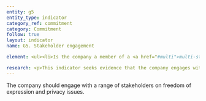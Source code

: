 ```yaml
---
entity: g5
entity_type: indicator
category_ref: commitment
category: Commitment
follow: true
layout: indicator
name: G5. Stakeholder engagement

element: <ul><li>Is the company a member of a <a href="#multi">multi-stakeholder initiative</a> whose focus includes a commitment to uphold freedom of expression and privacy based on international human rights principles?</li><li>If the company is not a member of a <a href="#multi">multi-stakeholder initiative</a>, is the company a member of an organization that engages systematically and on a regular basis with non-industry and non-governmental stakeholders on freedom of expression and privacy?</li><li>If the company is not a member of one of these organizations, does the company disclose that it initiates or participates in meetings with <a href="#stakeholder">stakeholders</a> that represent, advocate on behalf of, or are people whose freedom of expression and privacy are directly impacted by the company’s business?</li></ul>

research: <p>This indicator seeks evidence that the company engages with its stakeholders—and particularly with stakeholders who face clear human rights risks in connection with their online activities. We expect stakeholder engagement to be a core component of a company’s policy development and impact assessment process. Stakeholder engagement should be carried out across the full range of issues related to users’ freedom of expression and privacy, including a company’s process for developing terms of service, privacy, and identity policies along with the enforcement practices for those policies.</p><p>Engaging with stakeholders, especially those who operate in high-risk environments, can be sensitive. A company may not feel comfortable publicly disclosing specific details about which stakeholders it consults, where or when they meet, and what they discuss. While we encourage companies to provide details about non-sensitive stakeholder engagement, we seek, at minimum, public disclosure that a company engages with stakeholders who are or represent users whose rights to freedom of expression and privacy are at risk. One way the public knows a company participates in this type of engagement is through its involvement in a multi-stakeholder initiative that brings the company in touch with representatives from various stakeholder groups including human rights organizations and others who advocate for the rights of at-risk groups.</p><p>If a company receives full credit on Element 1, it will automatically receive full credit on Element 2 and Element 3.</p><p><b>Potential sources:</b></p><ul><li>Company CSR/sustainability report</li><li>Company annual report</li><li>Company blog</li><li>Membership lists on the Global Network Initiative and Industry Dialogue websites</li><li>Company FAQ or Help Center</li></ul>
---
```

The company should engage with a range of stakeholders on freedom of expression and privacy issues.